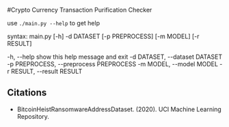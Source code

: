 #Crypto Currency Transaction Purification Checker

use `./main.py --help` to get help

syntax: main.py [-h] -d DATASET [-p PREPROCESS] [-m MODEL] [-r RESULT]

  -h, --help            show this help message and exit
  -d DATASET, --dataset DATASET
  -p PREPROCESS, --preprocess PREPROCESS
  -m MODEL, --model MODEL
  -r RESULT, --result RESULT

## Citations
- BitcoinHeistRansomwareAddressDataset. (2020). UCI Machine Learning Repository.
